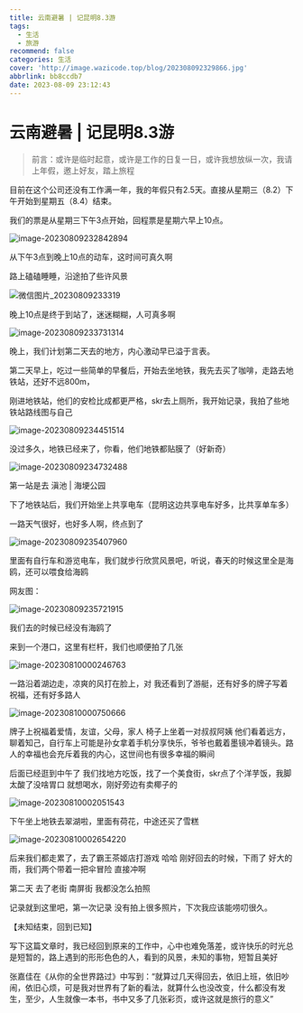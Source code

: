 ```yaml
---
title: 云南避暑 | 记昆明8.3游
tags:
  - 生活
  - 旅游
recommend: false
categories: 生活
cover: 'http://image.wazicode.top/blog/202308092329866.jpg'
abbrlink: bb8ccdb7
date: 2023-08-09 23:12:43
---
```


# 云南避暑 | 记昆明8.3游

> 前言：或许是临时起意，或许是工作的日复一日，或许我想放纵一次，我请上年假，邀上好友，踏上旅程

目前在这个公司还没有工作满一年，我的年假只有2.5天。直接从星期三（8.2）下午开始到星期五（8.4）结束。

我们的票是从星期三下午3点开始，回程票是星期六早上10点。

![image-20230809232842894](http://image.wazicode.top/blog/202308092328975.png)

从下午3点到晚上10点的动车，这时间可真久啊

路上磕磕睡睡，沿途拍了些许风景

![微信图片_20230809233319](http://image.wazicode.top/blog/202308092334572.jpg)

晚上10点是终于到站了，迷迷糊糊，人可真多啊

![image-20230809233731314](http://image.wazicode.top/blog/202308092337469.png)

晚上，我们计划第二天去的地方，内心激动早已溢于言表。

第二天早上，吃过一些简单的早餐后，开始去坐地铁，我先去买了咖啡，走路去地铁站，还好不远800m，

刚进地铁站，他们的安检比成都更严格，skr去上厕所，我开始记录，我拍了些地铁站路线图与自己

![image-20230809234451514](http://image.wazicode.top/blog/202308092344881.png)

没过多久，地铁已经来了，你看，他们地铁都贴膜了（好新奇）

![image-20230809234732488](http://image.wazicode.top/blog/202308092347695.png)

第一站是去 滇池 | 海埂公园

下了地铁站后，我们开始坐上共享电车（昆明这边共享电车好多，比共享单车多）

一路天气很好，也好多人啊，终点到了

![image-20230809235407960](http://image.wazicode.top/blog/202308092354279.png)

里面有自行车和游览电车，我们就步行欣赏风景吧，听说，春天的时候这里全是海鸥，还可以喂食给海鸥

网友图：

![image-20230809235721915](http://image.wazicode.top/blog/202308092357189.png)

我们去的时候已经没有海鸥了

来到一个港口，这里有栏杆，我们也顺便拍了几张

![image-20230810000246763](http://image.wazicode.top/blog/202308100002234.png)

一路沿着湖边走，凉爽的风打在脸上，对 我还看到了游艇，还有好多的牌子写着祝福，还有好多路人

![image-20230810000750666](http://image.wazicode.top/blog/202308100007050.png)

牌子上祝福着爱情，友谊，父母，家人    椅子上坐着一对叔叔阿姨 他们看着远方，聊着知己，自行车上可能是孙女拿着手机分享快乐，爷爷也戴着墨镜冲着镜头。路人的幸福也会充斥着我的内心，这世间也有很多幸福的瞬间

后面已经逛到中午了  我们找地方吃饭，找了一个美食街，skr点了个洋芋饭，我脚太酸了没啥胃口 就想喝水，刚好旁边有卖椰子的

![image-20230810002051543](http://image.wazicode.top/blog/202308100020957.png)

下午坐上地铁去翠湖啦，里面有荷花，中途还买了雪糕

![image-20230810002654220](http://image.wazicode.top/blog/202308100026519.png)

后来我们都走累了，去了霸王茶姬店打游戏 哈哈 刚好回去的时候，下雨了 好大的雨，我们两个带着一把伞冒险  直接冲啊 

第二天 去了老街 南屏街 我都没怎么拍照

记录就到这里吧，第一次记录 没有拍上很多照片，下次我应该能唠叨很久。

【未知结束，回到已知】

写下这篇文章时，我已经回到原来的工作中，心中也难免落差，或许快乐的时光总是短暂的，路上遇到的形形色色的人，看到的风景，未知的事物，短暂且美好

张嘉佳在《从你的全世界路过》中写到：“就算过几天得回去，依旧上班，依旧吵闹，依旧心烦，可是我对世界有了新的看法，就算什么也没改变，什么都没有发生，至少，人生就像一本书，书中又多了几张彩页，或许这就是旅行的意义”